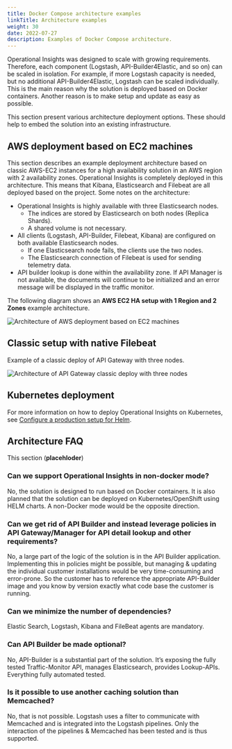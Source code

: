 ```yaml
---
title: Docker Compose architecture examples
linkTitle: Architecture examples
weight: 30
date: 2022-07-27
description: Examples of Docker Compose architecture.
---
```


<!-- https://github.com/Axway-API-Management-Plus/apigateway-openlogging-elk/tree/develop/architecture -->

Operational Insights was designed to scale with growing requirements. Therefore, each component (Logstash, API-Builder4Elastic, and so on) can be scaled in isolation. For example, if more Logstash capacity is needed, but no additional API-Builder4Elastic, Logstash can be scaled individually. This is the main reason why the solution is deployed based on Docker containers. Another reason is to make setup and update as easy as possible.

This section present various architecture deployment options. These should help to embed the solution into an existing infrastructure.

## AWS deployment based on EC2 machines

This section describes an example deployment architecture based on classic AWS-EC2 instances for a high availability solution in an AWS region with 2 availability zones. Operational Insights is completely deployed in this architecture. This means that Kibana, Elasticsearch and Filebeat are all deployed based on the project. Some notes on the architecture:

* Operational Insights is highly available with three Elasticsearch nodes.
    * The indices are stored by Elasticsearch on both nodes (Replica Shards).
    * A shared volume is not necessary.
* All clients (Logstash, API-Builder, Filebeat, Kibana) are configured on both available Elasticsearch nodes.
    * If one Elasticsearch node fails, the clients use the two nodes.
    * The Elasticsearch connection of Filebeat is used for sending telemetry data.
* API builder lookup is done within the availability zone. If API Manager is not available, the documents will continue to be initialized and an error message will be displayed in the traffic monitor.

The following diagram shows an **AWS EC2 HA setup with 1 Region and 2 Zones** example architecture.

<!-- https://github.com/Axway-API-Management-Plus/apigateway-openlogging-elk/blob/develop/architecture/aws-ec2-ha-one-region-2-zones/architecture-overview.png -->

![Architecture of AWS deployment based on EC2 machines](/Images/op_insights/op_insights_arch_awsEc2HaOneRegionTwoZones.png)

## Classic setup with native Filebeat

<!-- https://github.com/Axway-API-Management-Plus/apigateway-openlogging-elk/blob/develop/architecture/classic-simple-filebeat-native/architecture-example-1-classic-deployment.png -->
Example of a classic deploy of API Gateway with three nodes.

![Architecture of API Gateway classic deploy with three nodes](/Images/op_insights/op_insights_arch_oneClassicDeploy.png)

## Kubernetes deployment

For more information on how to deploy Operational Insights on Kubernetes, see [Configure a production setup for Helm](link).

## Architecture FAQ

This section (**placehloder**)

### Can we support Operational Insights in non-docker mode?

No, the solution is designed to run based on Docker containers. It is also planned that the solution can be deployed on Kubernetes/OpenShift using HELM charts. A non-Docker mode would be the opposite direction.

### Can we get rid of API Builder and instead leverage policies in API Gateway/Manager for API detail lookup and other requirements?

No, a large part of the logic of the solution is in the API Builder application. Implementing this in policies might be possible, but managing & updating the individual customer installations would be very time-consuming and error-prone. So the customer has to reference the appropriate API-Builder image and you know by version exactly what code base the customer is running.

### Can we minimize the number of dependencies?

Elastic Search, Logstash, Kibana and FileBeat agents are mandatory.

### Can API Builder be made optional?

No, API-Builder is a substantial part of the solution. It’s exposing the fully tested Traffic-Monitor API, manages Elasticsearch, provides Lookup-APIs. Everything fully automated tested.

### Is it possible to use another caching solution than Memcached?

No, that is not possible. Logstash uses a filter to communicate with Memcached and is integrated into the Logstash pipelines. Only the interaction of the pipelines & Memcached has been tested and is thus supported.